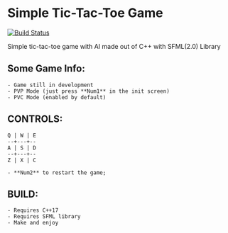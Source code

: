 # Simple Tic-Tac-Toe Game 
[![Build Status](https://travis-ci.org/rodrigovb96/tic_tac_toe.svg?branch=master)](https://travis-ci.org/rodrigovb96/tic_tac_toe)

Simple tic-tac-toe game with AI made out of C++ with SFML(2.0) Library

## Some Game Info:
	- Game still in development
	- PVP Mode (just press **Num1** in the init screen) 
	- PVC Mode (enabled by default)

## CONTROLS: 
	Q | W | E
	--+---+--
	A | S | D
	--+---+--
	Z | X | C

	- **Num2** to restart the game;

## BUILD:
	- Requires C++17
	- Requires SFML library
	- Make and enjoy
